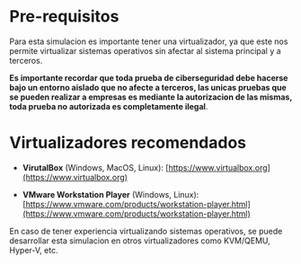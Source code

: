 # Pre-requisitos

Para esta simulacion es importante tener una virtualizador, ya que este nos permite virtualizar sistemas operativos sin afectar al sistema principal y a terceros.

**Es importante recordar que toda prueba de ciberseguridad debe hacerse bajo un entorno aislado que no afecte a terceros, las unicas pruebas que se pueden realizar a empresas es mediante la autorizacion de las mismas, toda prueba no autorizada es completamente ilegal**.

# Virtualizadores recomendados

- **VirutalBox** (Windows, MacOS, Linux):
  [https://www.virtualbox.org](https://www.virtualbox.org)

- **VMware Workstation Player** (Windows, Linux):
  [https://www.vmware.com/products/workstation-player.html](https://www.vmware.com/products/workstation-player.html)


En caso de tener experiencia virtualizando sistemas operativos, se puede desarrollar esta simulacion en otros virtualizadores como KVM/QEMU, Hyper-V, etc.
